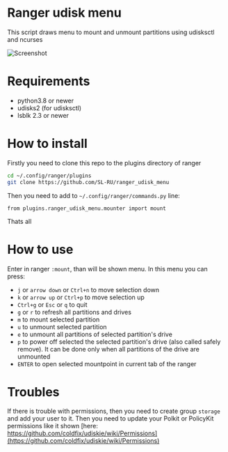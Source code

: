# Ranger udisk menu
This script draws menu to mount and unmount partitions using udisksctl and ncurses

![Screenshot](screenshot.png)

# Requirements
- python3.8 or newer
- udisks2 (for udisksctl)
- lsblk 2.3 or newer

# How to install
Firstly you need to clone this repo to the plugins directory of ranger

```Bash
cd ~/.config/ranger/plugins
git clone https://github.com/SL-RU/ranger_udisk_menu
```

Then you need to add to `~/.config/ranger/commands.py` line: 

```Python3
from plugins.ranger_udisk_menu.mounter import mount
```

Thats all

# How to use
Enter in ranger `:mount`, than will be shown menu. In this menu you can press:

- `j` or `arrow down` or `Ctrl+n` to move selection down
- `k` or `arrow up` or `Ctrl+p` to move selection up
- `Ctrl+g` or `Esc` or `q` to quit
- `g` or `r` to refresh all partitions and drives
- `m` to mount selected partition
- `u` to unmount selected partition
- `e` to unmount all partitions of selected partition's drive
- `p` to power off selected the selected partition's drive (also called safely remove). It can be done only when all partitions of the drive are unmounted
- `ENTER` to open selected mountpoint in current tab of the ranger

# Troubles

If there is trouble with permissions, then you need to create group `storage` and add your user to it. Then you need to update your Polkit or PolicyKit permissions like it shown [here: https://github.com/coldfix/udiskie/wiki/Permissions](https://github.com/coldfix/udiskie/wiki/Permissions)

